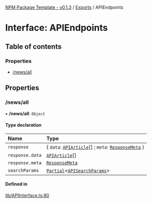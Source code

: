[NPM Package Template - v0.1.3](../README.md) / [Exports](../modules.md) / APIEndpoints

# Interface: APIEndpoints

## Table of contents

### Properties

- [/news/all](APIEndpoints.md#/news/all)

## Properties

### /news/all

• **/news/all**: `Object`

#### Type declaration

| Name | Type |
| :------ | :------ |
| `response` | \{ `data`: [`APIArticle`](internal.APIArticle.md)[] ; `meta`: [`ResponseMeta`](ResponseMeta.md)  } |
| `response.data` | [`APIArticle`](internal.APIArticle.md)[] |
| `response.meta` | [`ResponseMeta`](ResponseMeta.md) |
| `searchParams` | [`Partial`]( https://www.typescriptlang.org/docs/handbook/utility-types.html#partialtype )\<[`APISearchParams`](APISearchParams.md)\> |

#### Defined in

[lib/APIInterface.ts:80](https://github.com/Viriatto/marketaux-api/blob/ec162d3/src/lib/APIInterface.ts#L80)
